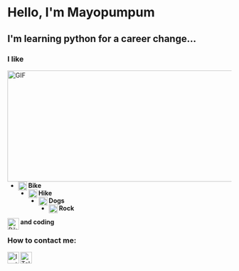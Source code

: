 # **Hello, I'm** Mayopumpum 



## **I'm learning python for a career change...**

### I like

<img align="right" alt="GIF" src="https://cdn.pixabay.com/photo/2016/11/29/05/29/buildings-1867550_960_720.jpg" width="550" height="250" />

* <img align="left" alt="Bike" width="20px" src="https://cdn-icons-png.flaticon.com/128/3198/3198336.png" /> **Bike**
* <img align="left" alt="Hike" width="20px" src="https://cdn-icons-png.flaticon.com/128/1706/1706709.png" /> **Hike**
* <img align="left" alt="Dogs" width="20px" src="https://cdn-icons-png.flaticon.com/128/1998/1998627.png" /> **Dogs**
* <img align="left" alt="Rock" width="20px" src="https://cdn-icons.flaticon.com/png/128/1682/premium/1682643.png?token=exp=1647693342~hmac=c7bdbdf3351a1ec56676075c9a7dd7aa" /> **Rock** 


<img align="left" alt="Bike" width="26px" src="https://cdn-icons-png.flaticon.com/128/180/180867.png" /> **and coding** 


### How to contact me:
[<img align="left" alt="Instagram" width="26px" src="https://cdn-icons.flaticon.com/png/128/3955/premium/3955024.png?token=exp=1647694358~hmac=ff64af2823b8a7000545c5e4c715b14f" />][instagram]
[<img align="left" alt="Telegram" width="26px" src="https://cdn-icons-png.flaticon.com/128/2111/2111644.png" />][telegram]

[instagram]:https://www.instagram.com/mayopumpum
[telegram]:https://t.me/Swaggerz